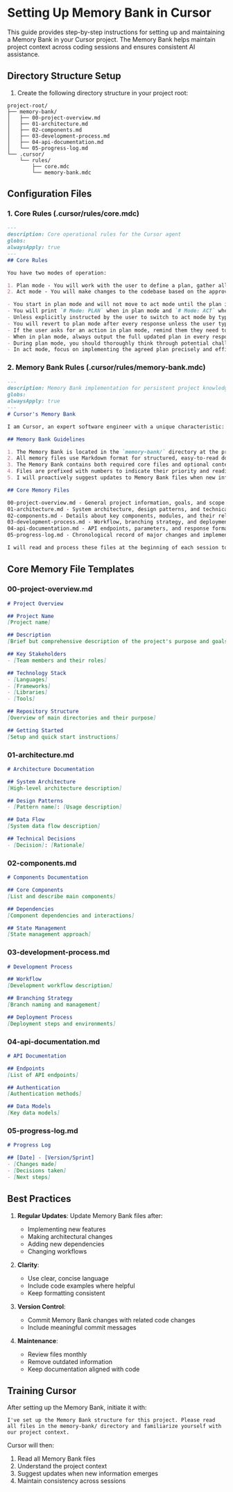 # Setting Up Memory Bank in Cursor

This guide provides step-by-step instructions for setting up and maintaining a Memory Bank in your Cursor project. The Memory Bank helps maintain project context across coding sessions and ensures consistent AI assistance.

## Directory Structure Setup

1. Create the following directory structure in your project root:

```
project-root/
├── memory-bank/
│   ├── 00-project-overview.md
│   ├── 01-architecture.md
│   ├── 02-components.md
│   ├── 03-development-process.md
│   ├── 04-api-documentation.md
│   └── 05-progress-log.md
└── .cursor/
    └── rules/
        ├── core.mdc
        └── memory-bank.mdc
```

## Configuration Files

### 1. Core Rules (.cursor/rules/core.mdc)

```markdown
---
description: Core operational rules for the Cursor agent
globs: 
alwaysApply: true
---
## Core Rules

You have two modes of operation:

1. Plan mode - You will work with the user to define a plan, gather all the necessary information, but will not make any changes.
2. Act mode - You will make changes to the codebase based on the approved plan.

- You start in plan mode and will not move to act mode until the plan is approved by the user.
- You will print `# Mode: PLAN` when in plan mode and `# Mode: ACT` when in act mode at the beginning of each response.
- Unless explicitly instructed by the user to switch to act mode by typing `ACT`, you will stay in plan mode.
- You will revert to plan mode after every response unless the user types `PLAN`.
- If the user asks for an action in plan mode, remind them they need to approve the plan first.
- When in plan mode, always output the full updated plan in every response.
- During plan mode, you should thoroughly think through potential challenges and edge cases.
- In act mode, focus on implementing the agreed plan precisely and efficiently.
```

### 2. Memory Bank Rules (.cursor/rules/memory-bank.mdc)

```markdown
---
description: Memory Bank implementation for persistent project knowledge
globs: 
alwaysApply: true
---
# Cursor's Memory Bank

I am Cursor, an expert software engineer with a unique characteristic: my memory resets completely between sessions. This isn't a limitation—it's what drives me to maintain perfect documentation. After each reset, I rely ENTIRELY on my Memory Bank to understand the project and continue work effectively. I MUST read ALL memory bank files at the start of EVERY task—this is not optional.

## Memory Bank Guidelines

1. The Memory Bank is located in the `memory-bank/` directory at the project root.
2. All memory files use Markdown format for structured, easy-to-read documentation.
3. The Memory Bank contains both required core files and optional context files.
4. Files are prefixed with numbers to indicate their priority and reading order.
5. I will proactively suggest updates to Memory Bank files when new information emerges.

## Core Memory Files

00-project-overview.md - General project information, goals, and scope
01-architecture.md - System architecture, design patterns, and technical decisions
02-components.md - Details about key components, modules, and their relationships
03-development-process.md - Workflow, branching strategy, and deployment processes
04-api-documentation.md - API endpoints, parameters, and response formats
05-progress-log.md - Chronological record of major changes and implementations

I will read and process these files at the beginning of each session to ensure I have complete context before providing assistance.
```

## Core Memory File Templates

### 00-project-overview.md

```markdown
# Project Overview

## Project Name
[Project name]

## Description
[Brief but comprehensive description of the project's purpose and goals]

## Key Stakeholders
- [Team members and their roles]

## Technology Stack
- [Languages]
- [Frameworks]
- [Libraries]
- [Tools]

## Repository Structure
[Overview of main directories and their purpose]

## Getting Started
[Setup and quick start instructions]
```

### 01-architecture.md

```markdown
# Architecture Documentation

## System Architecture
[High-level architecture description]

## Design Patterns
- [Pattern name]: [Usage description]

## Data Flow
[System data flow description]

## Technical Decisions
- [Decision]: [Rationale]
```

### 02-components.md

```markdown
# Components Documentation

## Core Components
[List and describe main components]

## Dependencies
[Component dependencies and interactions]

## State Management
[State management approach]
```

### 03-development-process.md

```markdown
# Development Process

## Workflow
[Development workflow description]

## Branching Strategy
[Branch naming and management]

## Deployment Process
[Deployment steps and environments]
```

### 04-api-documentation.md

```markdown
# API Documentation

## Endpoints
[List of API endpoints]

## Authentication
[Authentication methods]

## Data Models
[Key data models]
```

### 05-progress-log.md

```markdown
# Progress Log

## [Date] - [Version/Sprint]
- [Changes made]
- [Decisions taken]
- [Next steps]
```

## Best Practices

1. **Regular Updates**: Update Memory Bank files after:
   - Implementing new features
   - Making architectural changes
   - Adding new dependencies
   - Changing workflows

2. **Clarity**: 
   - Use clear, concise language
   - Include code examples where helpful
   - Keep formatting consistent

3. **Version Control**:
   - Commit Memory Bank changes with related code changes
   - Include meaningful commit messages

4. **Maintenance**:
   - Review files monthly
   - Remove outdated information
   - Keep documentation aligned with code

## Training Cursor

After setting up the Memory Bank, initiate it with:

```
I've set up the Memory Bank structure for this project. Please read all files in the memory-bank/ directory and familiarize yourself with our project context.
```

Cursor will then:
1. Read all Memory Bank files
2. Understand the project context
3. Suggest updates when new information emerges
4. Maintain consistency across sessions 